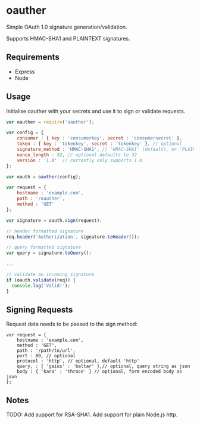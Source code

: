 oauther
=======

Simple OAuth 1.0 signature generation/validation.

Supports HMAC-SHA1 and PLAINTEXT signatures.

Requirements
------------
- Express
- Node

Usage
-----

Initialise oauther with your secrets and use it to sign or validate requests.

```javascript
var oauther = require('oauther');

var config = {
    consumer : { key : 'consumerkey', secret : 'consumersecret' },
    token : { key : 'tokenkey', secret : 'tokenkey' }, // optional
    signature_method : 'HMAC-SHA1', // 'HMAC-SHA1' (default), or 'PLAINTEXT'
    nonce_length : 32, // optional defaults to 32
    version : '1.0'  // currently only supports 1.0
};

var oauth = oauther(config);

var request = {
    hostname : 'example.com',
    path : '/oauther',
    method : 'GET'
};

var signature = oauth.sign(request);

// header formatted signature
req.header('Authorization', signature.toHeader());

// query formatted signature
var query = signature.toQuery();

...

// validate an incoming signature
if (oauth.validate(req)) {
  console.log('Valid!');
}
```
Signing Requests
------

Request data needs to be passed to the sign method:
```
var request = {
    hostname : 'example.com',
    method : 'GET',
    path : '/path/to/url',
    port : 80, // optional
    protocol : 'http', // optional, default 'http'
    query, : { 'gaius' : 'baltar' },// optional, query string as json
    body : { 'kara' : 'thrace' } // optional, form encoded body as json
};
```


Notes
-----
TODO: Add support for RSA-SHA1. Add support for plain Node.js http.

